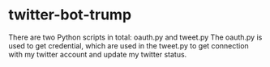 # twitter-bot-trump
There are two Python scripts in total: oauth.py and tweet.py
The oauth.py is used to get credential, which are used in the tweet.py to get connection with my twitter account and update my twitter status.


